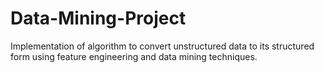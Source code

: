 # Data-Mining-Project
Implementation of algorithm to convert unstructured data to its structured form using feature engineering and data mining techniques.
